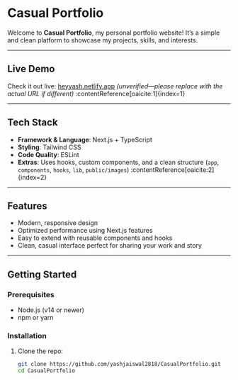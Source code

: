 # Casual Portfolio

Welcome to **Casual Portfolio**, my personal portfolio website! It’s a simple and clean platform to showcase my projects, skills, and interests.

---

##  Live Demo

Check it out live: [heyyash.netlify.app](https://heyyash.netlify.app) *(unverified—please replace with the actual URL if different)* :contentReference[oaicite:1]{index=1}

---

##  Tech Stack

- **Framework & Language**: Next.js + TypeScript  
- **Styling**: Tailwind CSS  
- **Code Quality**: ESLint  
- **Extras**: Uses hooks, custom components, and a clean structure (`app`, `components`, `hooks`, `lib`, `public/images`) :contentReference[oaicite:2]{index=2}

---

##  Features

- Modern, responsive design  
- Optimized performance using Next.js features  
- Easy to extend with reusable components and hooks  
- Clean, casual interface perfect for sharing your work and story

---

##  Getting Started

### Prerequisites

- Node.js (v14 or newer)  
- npm or yarn

### Installation

1. Clone the repo:
   ```bash
   git clone https://github.com/yashjaiswal2818/CasualPortfolio.git
   cd CasualPortfolio
